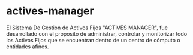 actives-manager
===============

El Sistema De Gestion de Activos Fijos "ACTIVES MANAGER", fue desarrollado con el proposito de administrar, controlar y monitorizar todo los Activos Fijos que se encuentran dentro de un centro de cómputo o entidades afines. 
